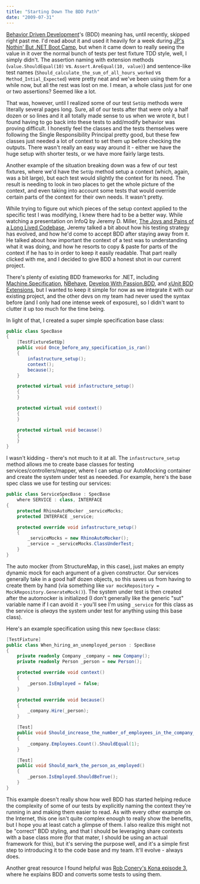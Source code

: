 ```yaml
---
title: "Starting Down The BDD Path"
date: "2009-07-31"
---
```


[Behavior Driven Development](http://dannorth.net/introducing-bdd)'s (BDD) meaning has, until recently, skipped right past me. I'd read about it and used it heavily for a week during [JP's Nothin' But .NET Boot Camp](http://darrell.mozingo.net/2008/12/03/nothin-but-net-training/), but when it came down to really seeing the value in it over the normal bunch of tests per test fixture TDD style, well, I simply didn't. The assertion naming with extension methods (`value.ShouldEqual(10)` vs. `Assert.AreEqual(10, value)`) and sentence-like test names (`Should_calculate_the_sum_of_all_hours_worked` vs `Method_Intial_Expected`) were pretty neat and we've been using them for a while now, but all the rest was lost on me. I mean, a whole class just for one or two assertions? Seemed like a lot.

That was, however, until I realized some of our test `SetUp` methods were literally several pages long. Sure, all of our tests after that were only a half dozen or so lines and it all totally made sense to us when we wrote it, but I found having to go back into these tests to add/modify behavior was proving difficult. I honestly feel the classes and the tests themselves were following the Single Responsibility Principal pretty good, but these few classes just needed a lot of context to set them up before checking the outputs. There wasn't really an easy way around it - either we have the huge setup with shorter tests, or we have more fairly large tests.

Another example of the situation breaking down was a few of our test fixtures, where we'd have the `SetUp` method setup a context (which, again, was a bit large), but each test would slightly the context for its need. The result is needing to look in two places to get the whole picture of the context, and even taking into account some tests that would override certain parts of the context for their own needs. It wasn't pretty.

While trying to figure out which pieces of the setup context applied to the specific test I was modifying, I knew there had to be a better way. While watching a presentation on InfoQ by Jeremy D. Miller, [The Joys and Pains of a Long Lived Codebase](http://www.infoq.com/presentations/Lessons-Learned-Jeremy-Miller), Jeremy talked a bit about how his testing strategy has evolved, and how he'd come to accept BDD after staying away from it. He talked about how important the context of a test was to understanding what it was doing, and how he resorts to copy & paste for parts of the context if he has to in order to keep it easily readable. That part really clicked with me, and I decided to give BDD a honest shot in our current project.

There's plenty of existing BDD frameworks for .NET, including [Machine.Specification](http://github.com/machine/machine.specifications/tree/master), [NBehave](http://nbehave.org/), [Develop With Passion.BDD](http://github.com/developwithpassion/developwithpassion.bdd/tree/master), and [xUnit BDD Extensions](http://code.google.com/p/xunit-bdd-extensions/), but I wanted to keep it simple for now as we integrate it with our existing project, and the other devs on my team had never used the syntax before (and I only had one intense week of exposure), so I didn't want to clutter it up too much for the time being.

In light of that, I created a super simple specification base class:

```csharp
public class SpecBase
{
    [TestFixtureSetUp]
    public void Once_before_any_specification_is_ran()
    {
        infastructure_setup();
        context();
        because();
    }

    protected virtual void infastructure_setup()
    {
    }

    protected virtual void context()
    {
    }

    protected virtual void because()
    {
    }
}
```

I wasn't kidding - there's not much to it at all. The `infastructure_setup` method allows me to create base classes for testing services/controllers/mapper, where I can setup our AutoMocking container and create the system under test as neeeded. For example, here's the base spec class we use for testing our services:

```csharp
public class ServiceSpecBase : SpecBase
    where SERVICE : class, INTERFACE
{
    protected RhinoAutoMocker _serviceMocks;
    protected INTERFACE _service;

    protected override void infastructure_setup()
    {
        _serviceMocks = new RhinoAutoMocker();
        _service = _serviceMocks.ClassUnderTest;
    }
} 
```

The auto mocker (from StructureMap, in this case), just makes an empty dynamic mock for each argument of a given constructor. Our services generally take in a good half dozen objects, so this saves us from having to create them by hand (via something like `var mockRepository = MockRepository.GenerateMock()`). The system under test is then created after the automocker is initialized (I don't generally like the generic "sut" variable name if I can avoid it - you'll see I'm using `_service` for this class as the service is _always_ the system under test for anything using this base class).

Here's an example specification using this new `SpecBase` class:

```csharp
[TestFixture]
public class When_hiring_an_unemployed_person : SpecBase
{
    private readonly Company _company = new Company();
    private readonly Person _person = new Person();

    protected override void context()
    {
        _person.IsEmployed = false;
    }

    protected override void because()
    {
        _company.Hire(_person);
    }

    [Test]
    public void Should_increase_the_number_of_employees_in_the_company_by_one()
    {
        _company.Employees.Count().ShouldEqual(1);
    }

    [Test]
    public void Should_mark_the_person_as_employed()
    {
        _person.IsEmployed.ShouldBeTrue();
    }
}
```

This example doesn't really show how well BDD has started helping reduce the complexity of some of our tests by explicitly naming the context they're running in and making them easier to read. As with every other example on the Internet, this one isn't quite complex enough to really show the benefits, but I hope you at least catch a glimpse of them. I also realize this might not be "correct" BDD styling, and that I should be leveraging share contexts with a base class more (for that mater, I should be using an actual framework for this), but it's serving the purpose well, and it's a simple first step to introducing it to the code base and my team. It'll evolve - always does.

Another great resource I found helpful was [Rob Conery's Kona episode 3](http://blog.wekeroad.com/mvc-storefront/kona-3/), where he explains BDD and converts some tests to using them.
